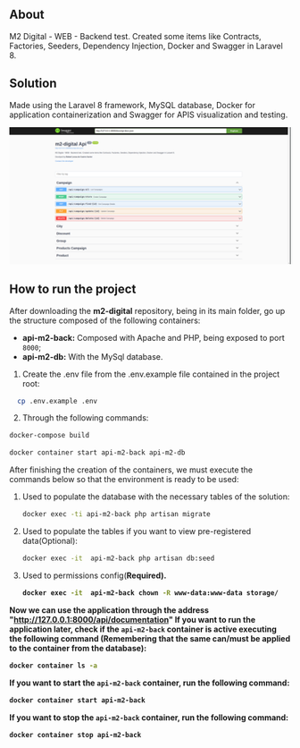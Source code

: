 ## About

M2 Digital - WEB - Backend test. Created some items like Contracts, Factories, Seeders, Dependency Injection, Docker and Swagger in Laravel 8.

## Solution

Made using the Laravel 8 framework, MySQL database, Docker for application containerization and Swagger for APIS visualization and testing.

![img.png](img.png)

## How to run the project

After downloading the **m2-digital** repository, being in its main folder, go up the structure composed of the following containers:

- **api-m2-back:** Composed with Apache and PHP, being exposed to port `8000`;
- **api-m2-db:** With the MySql database.

1) Create the .env file from the .env.example file contained in the project root:
```sh
  cp .env.example .env
```
2) Through the following commands:
```sh 
docker-compose build
```
```sh 
docker container start api-m2-back api-m2-db
```

After finishing the creation of the containers, we must execute the commands below so that the environment is ready to be used:

1. Used to populate the database with the necessary tables of the solution:
   ```sh 
   docker exec -ti api-m2-back php artisan migrate
   ```
2. Used to populate the tables if you want to view pre-registered data(Optional):
   ```sh 
   docker exec -it  api-m2-back php artisan db:seed
   ```
3. Used to permissions config(<strong>Required).
   ```sh 
   docker exec -it  api-m2-back chown -R www-data:www-data storage/
   ```
   
Now we can use the application through the address "http://127.0.0.1:8000/api/documentation"
If you want to run the application later, check if the `api-m2-back` container is active
executing the following command (Remembering that the same can/must be applied to the container
from the database):

```sh
docker container ls -a
```
If you want to start the `api-m2-back` container, run the following command:
```sh
docker container start api-m2-back
```
If you want to stop the `api-m2-back` container, run the following command:
```sh
docker container stop api-m2-back
```

